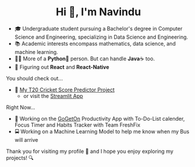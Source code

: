 <h1 align="center">Hi 👋, I'm Navindu</h1>

- 🎓 Undergraduate student pursuing a Bachelor's degree in Computer Science and Engineering, specializing in Data Science and Engineering.
- 📚 Academic interests encompass mathematics, data science, and machine learning.
- 👨‍💻 More of a **Python**🐍 person. But can handle **Java**☕ too.
- 📖 Figuring out **React** and **React-Native**

You should check out...
- 🏏 [My T20 Cricket Score Predictor Project](https://github.com/navindu-ds/T20-Cricket-Score-Predictor)
  - or visit the [Streamlit App](https://navindu-ds-t20-cricket-score-predictor-app-ycpfru.streamlit.app/)

Right Now...
- 🎯 Working on the [GoGetOn](https://github.com/Vgr20/DOit) Productivity App with To-Do-List calender, Focus Timer and Habits Tracker with Team FreshFix
- 🚍 Working on a Machine Learning Model to help me know when my Bus will arrive

Thank you for visiting my profile 🙏 and I hope you enjoy exploring my projects! 🔍

<!--
**navindu-ds/navindu-ds** is a ✨ _special_ ✨ repository because its `README.md` (this file) appears on your GitHub profile.

Here are some ideas to get you started:

- 🔭 I’m currently working on ...
- 🌱 I’m currently learning ...
- 👯 I’m looking to collaborate on ...
- 🤔 I’m looking for help with ...
- 💬 Ask me about ...
- 📫 How to reach me: ...
- 😄 Pronouns: ...
- ⚡ Fun fact: ...
-->
